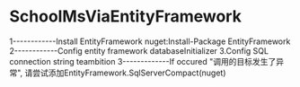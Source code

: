 # SchoolMsViaEntityFramework
1------------Install EntityFramework
nuget:Install-Package EntityFramework
2------------Config entity framework databaseInitializer
<entityFramework>
    <contexts>
      <context type="SchoolMsViaEntityFramework.DAL.SchoolContext, SchoolMsViaEntityFramework">
        <databaseInitializer type="SchoolMsViaEntityFramework.DAL.SchoolInitializer, SchoolMsViaEntityFramework" />
      </context>
    </contexts>
    <defaultConnectionFactory type="System.Data.Entity.Infrastructure.LocalDbConnectionFactory, EntityFramework">
      <parameters>
        <parameter value="v11.0" />
      </parameters>
    </defaultConnectionFactory>
    <providers>
      <provider invariantName="System.Data.SqlClient" type="System.Data.Entity.SqlServer.SqlProviderServices, EntityFramework.SqlServer" />
    </providers>
  </entityFramework>
  3.Config SQL connection string
  <connectionStrings>
    <add name="SchoolContext" connectionString="Data Source=(LocalDb)\v11.0;Initial Catalog=ContosoUniversity1;Integrated Security=SSPI;" providerName="System.Data.SqlClient"/>
</connectionStrings>
<appSettings>
  <add key="webpages:Version" value="3.0.0.0" />
  <add key="webpages:Enabled" value="false" />
  <add key="ClientValidationEnabled" value="true" />
  <add key="UnobtrusiveJavaScriptEnabled" value="true" />
</appSettings>teambition
3-------------If occured "调用的目标发生了异常", 请尝试添加EntityFramework.SqlServerCompact(nuget)
 